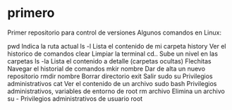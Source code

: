 # primero
Primer repositorio para control de versiones
Algunos comandos en Linux:

pwd             Indica la ruta actual
ls -l           Lista el contenido de mi carpeta
history         Ver el historico de comandos
clear           Limpiar la terminal
cd..            Sube un nivel en las carpetas
ls -la          Lista el contenido a detalle (carpetas ocultas)
Flechitas       Navegar el historial de comandos
mkir nombre     Dar de alta un nuevo repositorio
rmdir nombre    Borrar directorio
exit            Salir
sudo su         Privilegios administrativos
cat             Ver el contenido de un archivo
sudo bash       Privilegios administrativos, variables de entorno de root
rm archivo      Elimina un archivo
su -            Privilegios administrativos de usuario root 
